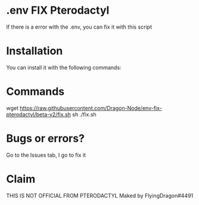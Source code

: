 # .env FIX Pterodactyl
If there is a error with the .env, you can fix it with this script

# Installation
You can install it with the following commands:
# Commands
wget https://raw.githubusercontent.com/Dragon-Node/env-fix-pterodactyl/beta-v2/fix.sh	sh ./fix.sh

# Bugs or errors?
Go to the Issues tab, I go to fix it

# Claim
THIS IS NOT OFFICIAL FROM PTERODACTYL
	Maked by FlyingDragon#4491
